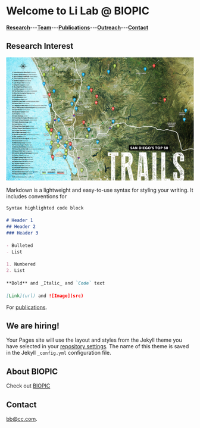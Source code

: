 # **Welcome to Li Lab @ BIOPIC**

[**Research**](discription)---[**Team**](discription)---[**Publications**](https://lilab-biopic.github.io/LiLab/Publications)---[**Outreach**](discription)---[**Contact**](discription)

## Research Interest

![Image](san-diegos-best-trails-top-hikes.jpg)

Markdown is a lightweight and easy-to-use syntax for styling your writing. It includes conventions for

```markdown
Syntax highlighted code block

# Header 1
## Header 2
### Header 3

- Bulleted
- List

1. Numbered
2. List

**Bold** and _Italic_ and `Code` text

[Link](url) and ![Image](src)
```

For [publications](https://scholar.google.com/citations?hl=en&user=xVy1jCUAAAAJ).

## We are hiring!

Your Pages site will use the layout and styles from the Jekyll theme you have selected in your [repository settings](https://github.com/skyjasonli/lab/settings). The name of this theme is saved in the Jekyll `_config.yml` configuration file.

## About BIOPIC

Check out [BIOPIC](https://biopic.pku.edu.cn/english/index.htm)

## Contact

bb@cc.com.
